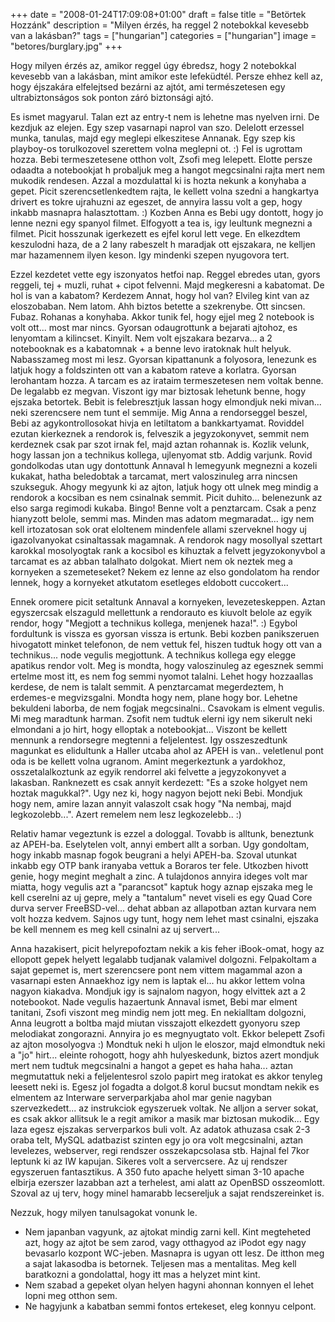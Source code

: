 +++
date 		= "2008-01-24T17:09:08+01:00"
draft 		= false
title 		= "Betörtek Hozzánk"
description = "Milyen érzés, ha reggel 2 notebokkal kevesebb van a lakásban?"
tags 		= ["hungarian"]
categories 	= ["hungarian"]
image		= "betores/burglary.jpg"
+++

Hogy milyen érzés az, amikor reggel úgy ébredsz, hogy 2 notebokkal kevesebb van a lakásban, mint amikor este lefeküdtél. Persze ehhez kell az, hogy éjszakára elfelejtsed bezárni az ajtót, ami természetesen egy ultrabiztonságos sok ponton záró biztonsági ajtó.

<!--more-->

Es ismet magyarul. Talan ezt az entry-t nem is lehetne mas nyelven irni. De kezdjuk az elejen. Egy szep vasarnapi naprol van szo. Delelott erzessel munka, tanulas, majd egy meglepi elkeszitese Annanak. Egy szep kis playboy-os torulkozovel szerettem volna meglepni ot. :) Fel is ugrottam hozza. Bebi termeszetesene otthon volt, Zsofi meg lelepett. Elotte persze odaadta a notebookjat h probaljuk meg a hangot megcsinalni rajta mert nem mukodik rendesen. Azzal a mozdulattal ki is hozta nekunk a konyhaba a gepet. Picit szerencsetlenkedtem rajta, le kellett volna szedni a hangkartya drivert es tokre ujrahuzni az egeszet, de annyira lassu volt a gep, hogy inkabb masnapra halasztottam. :) Kozben Anna es Bebi ugy dontott, hogy jo lenne nezni egy spanyol filmet. Elfogyott a tea is, igy leultunk megnezni a filmet. Picit hosszunak igerkezett es ejfel korul lett vege. En elkezdtem keszulodni haza, de a 2 lany rabeszelt h maradjak ott ejszakara, ne kelljen mar hazamennem ilyen keson. Igy mindenki szepen nyugovora tert.

Ezzel kezdetet vette egy iszonyatos hetfoi nap. Reggel ebredes utan, gyors reggeli, tej + muzli, ruhat + cipot felvenni. Majd megkeresni a kabatomat. De hol is van a kabatom? Kerdezem Annat, hogy hol van? Elvileg kint van az eloszobaban. Nem latom. Ahh biztos betette a szekrenybe. Ott sincsen. Fubaz. Rohanas a konyhaba. Akkor tunik fel, hogy ejjel meg 2 notebook is volt ott... most mar nincs. Gyorsan odaugrottunk a bejarati ajtohoz, es lenyomtam a kilincset. Kinyilt. Nem volt ejszakara bezarva... a 2 notebooknak es a kabatomnak + a benne levo iratoknak hult helyuk. Nabasszameg most mi lesz. Gyorsan kipattanunk a folyosora, lenezunk es latjuk hogy a foldszinten ott van a kabatom rateve a korlatra. Gyorsan lerohantam hozza. A tarcam es az irataim termeszetesen nem voltak benne. De legalabb ez megvan. Viszont igy mar biztosak lehetunk benne, hogy ejszaka betortek. Bebit is felebresztjuk lassan hogy elmondjuk neki mivan... neki szerencsere nem tunt el semmije. Mig Anna a rendorseggel beszel, Bebi az agykontrollosokat hivja en letiltatom a bankkartyamat. Roviddel ezutan kierkeznek a rendorok is, felveszik a jegyzokonyvet, semmit nem kerdeznek csak par szot irnak fel, majd aztan rohannak is. Kozlik velunk, hogy lassan jon a technikus kollega, ujlenyomat stb. Addig varjunk. Rovid gondolkodas utan ugy dontottunk Annaval h lemegyunk megnezni a kozeli kukakat, hatha beledobtak a tarcamat, mert valoszinuleg arra nincsen szukseguk. Ahogy megyunk ki az ajton, latjuk hogy ott ulnek meg mindig a rendorok a kocsiban es nem csinalnak semmit. Picit duhito... belenezunk az elso sarga regimodi kukaba. Bingo! Benne volt a penztarcam. Csak a penz hianyzott belole, semmi mas. Minden mas adatom megmaradat... igy nem kell irtozatosan sok orat eloltenem mindenfele allami szerveknel hogy uj igazolvanyokat csinaltassak magamnak. A rendorok nagy mosollyal szettart karokkal mosolyogtak rank a kocsibol es kihuztak a felvett jegyzokonyvbol a tarcamat es az abban talalhato dolgokat. Miert nem ok neztek meg a kornyeken a szemeteseket? Nekem ez lenne az elso gondolatom ha rendor lennek, hogy a kornyeket atkutatom esetleges eldobott cuccokert...

Ennek oromere picit setaltunk Annaval a kornyeken, levezeteskeppen. Aztan egyszercsak elszaguld mellettunk a rendorauto es kiuvolt belole az egyik rendor, hogy "Megjott a technikus kollega, menjenek haza!". :) Egybol fordultunk is vissza es gyorsan vissza is ertunk. Bebi kozben panikszeruen hivogatott minket telefonon, de nem vettuk fel, hiszen tudtuk hogy ott van a technikus... node vegulis megjottunk. A technikus kollega egy elegge apatikus rendor volt. Meg is mondta, hogy valoszinuleg az egesznek semmi ertelme most itt, es nem fog semmi nyomot talalni. Lehet hogy hozzaallas kerdese, de nem is talalt semmit. A penztarcamat megerdeztem, h erdemes-e megvizsgalni. Mondta hogy nem, plane hogy bor. Lehetne bekuldeni laborba, de nem fogjak megcsinalni.. Csavokam is elment vegulis. Mi meg maradtunk harman. Zsofit nem tudtuk elerni igy nem sikerult neki elmondani a jo hirt, hogy elloptak a notebookjat... Viszont be kellett mennunk a rendorsegre megtenni a feljelentest. Igy osszeszedtunk magunkat es elidultunk a Haller utcaba ahol az APEH is van.. veletlenul pont oda is be kellett volna ugranom. Amint megerkeztunk a yardokhoz, osszetalalkoztunk az egyik rendorrel aki felvette a jegyzokonyvet a lakasban. Ranknezett es csak annyit kerdezett: "Es a szoke holgyet nem hoztak magukkal?". Ugy nez ki, hogy nagyon bejott neki Bebi. Mondjuk hogy nem, amire lazan annyit valaszolt csak hogy "Na nembaj, majd legkozolebb...". Azert remelem nem lesz legkozelebb.. :)

Relativ hamar vegeztunk is ezzel a dologgal. Tovabb is alltunk, beneztunk az APEH-ba. Eselytelen volt, annyi embert allt a sorban. Ugy gondoltam, hogy inkabb masnap fogok beugrani a helyi APEH-ba. Szoval utunkat inkabb egy OTP bank iranyaba vettuk a Boraros ter fele. Utkozben hivott genie, hogy megint meghalt a zinc. A tulajdonos annyira ideges volt mar miatta, hogy vegulis azt a "parancsot" kaptuk hogy aznap ejszaka meg le kell cserelni az uj gepre, mely a "tantalum" nevet viseli es egy Quad Core durva server FreeBSD-vel... dehat abban az allapotban aztan kurvara nem volt hozza kedvem. Sajnos ugy tunt, hogy nem lehet mast csinalni, ejszaka be kell mennem es meg kell csinalni az uj servert...

Anna hazakisert, picit helyrepofoztam nekik a kis feher iBook-omat, hogy az ellopott gepek helyett legalabb tudjanak valamivel dolgozni. Felpakoltam a sajat gepemet is, mert szerencsere pont nem vittem magammal azon a vasarnapi esten Annaekhoz igy nem is laptak el... hu akkor lettem volna nagyon kiakadva. Mondjuk igy is sajnalom nagyon, hogy elvittek azt a 2 notebookot. Nade vegulis hazaertunk Annaval ismet, Bebi mar elment tanitani, Zsofi viszont meg mindig nem jott meg. En nekialltam dolgozni, Anna leugrott a boltba majd miutan visszajott elkezdett gyonyoru szep melodiakat zongorazni. Annyira jo es megnyugtato volt. Ekkor belepett Zsofi az ajton mosolyogva :) Mondtuk neki h uljon le eloszor, majd elmondtuk neki a "jo" hirt... eleinte rohogott, hogy ahh hulyeskedunk, biztos azert mondjuk mert nem tudtuk megcsinalni a hangot a gepet es haha haha... aztan megmutattuk neki a feljelentesrol szolo papirt meg iratokat es akkor tenyleg leesett neki is. Egesz jol fogadta a dolgot.8 korul bucsut mondtam nekik es elmentem az Interware serverparkjaba ahol mar genie nagyban szervezkedett... az instrukciok egyszeruek voltak. Ne alljon a server sokat, es csak akkor allitsuk le a regit amikor a masik mar biztosan mukodik... Egy laza egesz ejszakas serverparkos buli volt. Az adatok athuzasa csak 2-3 oraba telt, MySQL adatbazist szinten egy jo ora volt megcsinalni, aztan levelezes, webserver, regi rendszer osszekapcsolasa stb. Hajnal fel 7kor leptunk ki az IW kapujan. Sikeres volt a servercsere. Az uj rendszer egyszeruen fantasztikus. A 350 futo apache helyett siman 3-10 apache elbirja ezerszer lazabban azt a terhelest, ami alatt az OpenBSD osszeomlott. Szoval az uj terv, hogy minel hamarabb lecsereljuk a sajat rendszereinket is.

Nezzuk, hogy milyen tanulsagokat vonunk le.

- Nem japanban vagyunk, az ajtokat mindig zarni kell. Kint megteheted azt, hogy az ajtot be sem zarod, vagy otthagyod az iPodot egy nagy bevasarlo kozpont WC-jeben. Masnapra is ugyan ott lesz. De itthon meg a sajat lakasodba is betornek. Teljesen mas a mentalitas. Meg kell baratkozni a gondolattal, hogy itt mas a helyzet mint kint.
- Nem szabad a gepeket olyan helyen hagyni ahonnan konnyen el lehet lopni meg otthon sem.
- Ne hagyjunk a kabatban semmi fontos ertekeset, eleg konnyu celpont.
